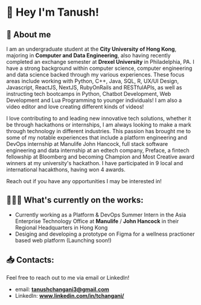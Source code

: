 # 👋 Hey I'm Tanush!
## 🐉 About me
I am an undergraduate student at the **City University of Hong Kong**, majoring in **Computer and Data Engineering**, also having recently completed an exchange semester at **Drexel University** in Philadelphia, PA. I have a strong background within computer science, computer engineering and data science backed through my various experiences. These focus areas include working with Python, C++, Java, SQL, R, UX/UI Design, Javascript, ReactJS, NextJS, RubyOnRails and RESTfulAPIs, as well as instructing tech bootcamps in Python, Chatbot Development, Web Development and Lua Programming to younger individuals! I am also a video editor and love creating different kinds of videos!

I love contributing to and leading new innovative tech solutions, whether it be through hackathons or internships, I am always looking to make a mark through technology in different industries. This passion has brought me to some of my notable experiences that include a platform engineering and DevOps internship at Manulife John Hancock, full stack software engineering and data internship at an edtech company, Preface, a fintech fellowship at Bloomberg and becoming Champion and Most Creative award winners at my university's hackathon. I have participated in 9 local and international hacakthons, having won 4 awards.

Reach out if you have any opportunities I may be interested in!

## 🏋🏽‍♂️ What's currently on the works:
- Currently working as a Platform & DevOps Summer Intern in the Asia Enterprise Technology Office at **Manulife** / **John Hancock** in their Regional Headquarters in Hong Kong
- Desiging and developing a prototype on Figma for a wellness practioner based web platform (Launching soon!)

## 📥 Contacts:
Feel free to reach out to me via email or LinkedIn!
- email: **tanushchangani3@gmail.com**
- LinkedIn: **www.linkedin.com/in/tchangani/**
